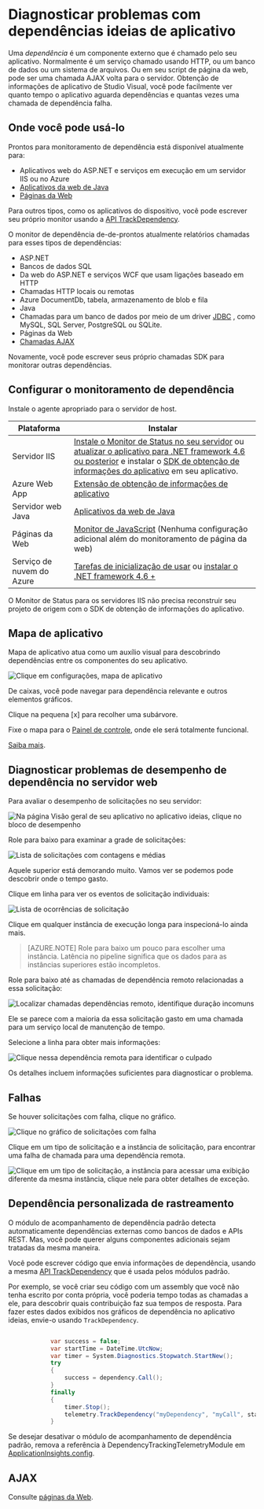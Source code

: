 <properties 
    pageTitle="Diagnosticar problemas com dependências ideias de aplicativo" 
    description="Localizar falhas e desempenho lento causados por dependências" 
    services="application-insights" 
    documentationCenter=""
    authors="alancameronwills" 
    manager="douge"/>

<tags 
    ms.service="application-insights" 
    ms.workload="tbd" 
    ms.tgt_pltfrm="ibiza" 
    ms.devlang="na" 
    ms.topic="article" 
    ms.date="05/12/2016" 
    ms.author="awills"/>
 
# <a name="diagnosing-issues-with-dependencies-in-application-insights"></a>Diagnosticar problemas com dependências ideias de aplicativo


Uma *dependência* é um componente externo que é chamado pelo seu aplicativo. Normalmente é um serviço chamado usando HTTP, ou um banco de dados ou um sistema de arquivos. Ou em seu script de página da web, pode ser uma chamada AJAX volta para o servidor. Obtenção de informações de aplicativo de Studio Visual, você pode facilmente ver quanto tempo o aplicativo aguarda dependências e quantas vezes uma chamada de dependência falha.

## <a name="where-you-can-use-it"></a>Onde você pode usá-lo

Prontos para monitoramento de dependência está disponível atualmente para:

* Aplicativos web do ASP.NET e serviços em execução em um servidor IIS ou no Azure
* [Aplicativos da web de Java](app-insights-java-agent.md)
* [Páginas da Web](https://azure.microsoft.com/blog/ajax-collection-in-application-insights/)

Para outros tipos, como os aplicativos do dispositivo, você pode escrever seu próprio monitor usando a [API TrackDependency](app-insights-api-custom-events-metrics.md#track-dependency).

O monitor de dependência de-de-prontos atualmente relatórios chamadas para esses tipos de dependências:

* ASP.NET
 * Bancos de dados SQL
 * Da web do ASP.NET e serviços WCF que usam ligações baseado em HTTP
 * Chamadas HTTP locais ou remotas
 * Azure DocumentDb, tabela, armazenamento de blob e fila
* Java
 * Chamadas para um banco de dados por meio de um driver [JDBC](http://docs.oracle.com/javase/7/docs/technotes/guides/jdbc/) , como MySQL, SQL Server, PostgreSQL ou SQLite.
* Páginas da Web
 * [Chamadas AJAX](app-insights-javascript.md)

Novamente, você pode escrever seus próprio chamadas SDK para monitorar outras dependências.

## <a name="to-set-up-dependency-monitoring"></a>Configurar o monitoramento de dependência

Instale o agente apropriado para o servidor de host.

Plataforma | Instalar
---|---
Servidor IIS | [Instale o Monitor de Status no seu servidor](app-insights-monitor-performance-live-website-now.md) ou [atualizar o aplicativo para .NET framework 4.6 ou posterior](http://go.microsoft.com/fwlink/?LinkId=528259) e instalar o [SDK de obtenção de informações do aplicativo](app-insights-asp-net.md) em seu aplicativo.
Azure Web App | [Extensão de obtenção de informações de aplicativo](app-insights-azure-web-apps.md)
Servidor web Java | [Aplicativos da web de Java](app-insights-java-agent.md)
Páginas da Web | [Monitor de JavaScript](app-insights-javascript.md) (Nenhuma configuração adicional além do monitoramento de página da web)
Serviço de nuvem do Azure |  [Tarefas de inicialização de usar](app-insights-cloudservices.md#dependencies) ou [instalar o .NET framework 4.6 +](../cloud-services/cloud-services-dotnet-install-dotnet.md)  

O Monitor de Status para os servidores IIS não precisa reconstruir seu projeto de origem com o SDK de obtenção de informações do aplicativo. 

## <a name="application-map"></a>Mapa de aplicativo

Mapa de aplicativo atua como um auxílio visual para descobrindo dependências entre os componentes do seu aplicativo. 

![Clique em configurações, mapa de aplicativo](./media/app-insights-dependencies/08.png)

De caixas, você pode navegar para dependência relevante e outros elementos gráficos.

Clique na pequena [x] para recolher uma subárvore.

Fixe o mapa para o [Painel de controle](app-insights-dashboards.md), onde ele será totalmente funcional.

[Saiba mais](app-insights-app-map.md).

## <a name="diagnosis"></a>Diagnosticar problemas de desempenho de dependência no servidor web

Para avaliar o desempenho de solicitações no seu servidor:

![Na página Visão geral de seu aplicativo no aplicativo ideias, clique no bloco de desempenho](./media/app-insights-dependencies/01-performance.png)

Role para baixo para examinar a grade de solicitações:

![Lista de solicitações com contagens e médias](./media/app-insights-dependencies/02-reqs.png)

Aquele superior está demorando muito. Vamos ver se podemos pode descobrir onde o tempo gasto.

Clique em linha para ver os eventos de solicitação individuais:


![Lista de ocorrências de solicitação](./media/app-insights-dependencies/03-instances.png)

Clique em qualquer instância de execução longa para inspecioná-lo ainda mais.

> [AZURE.NOTE] Role para baixo um pouco para escolher uma instância. Latência no pipeline significa que os dados para as instâncias superiores estão incompletos.

Role para baixo até as chamadas de dependência remoto relacionadas a essa solicitação:

![Localizar chamadas dependências remoto, identifique duração incomuns](./media/app-insights-dependencies/04-dependencies.png)

Ele se parece com a maioria da essa solicitação gasto em uma chamada para um serviço local de manutenção de tempo. 

Selecione a linha para obter mais informações:


![Clique nessa dependência remota para identificar o culpado](./media/app-insights-dependencies/05-detail.png)

Os detalhes incluem informações suficientes para diagnosticar o problema.



## <a name="failures"></a>Falhas

Se houver solicitações com falha, clique no gráfico.

![Clique no gráfico de solicitações com falha](./media/app-insights-dependencies/06-fail.png)

Clique em um tipo de solicitação e a instância de solicitação, para encontrar uma falha de chamada para uma dependência remota.


![Clique em um tipo de solicitação, a instância para acessar uma exibição diferente da mesma instância, clique nele para obter detalhes de exceção.](./media/app-insights-dependencies/07-faildetail.png)


## <a name="custom-dependency-tracking"></a>Dependência personalizada de rastreamento

O módulo de acompanhamento de dependência padrão detecta automaticamente dependências externas como bancos de dados e APIs REST. Mas, você pode querer alguns componentes adicionais sejam tratadas da mesma maneira. 

Você pode escrever código que envia informações de dependência, usando a mesma [API TrackDependency](app-insights-api-custom-events-metrics.md#track-dependency) que é usada pelos módulos padrão.

Por exemplo, se você criar seu código com um assembly que você não tenha escrito por conta própria, você poderia tempo todas as chamadas a ele, para descobrir quais contribuição faz sua tempos de resposta. Para fazer estes dados exibidos nos gráficos de dependência no aplicativo ideias, envie-o usando `TrackDependency`.

```C#

            var success = false;
            var startTime = DateTime.UtcNow;
            var timer = System.Diagnostics.Stopwatch.StartNew();
            try
            {
                success = dependency.Call();
            }
            finally
            {
                timer.Stop();
                telemetry.TrackDependency("myDependency", "myCall", startTime, timer.Elapsed, success);
            }
```

Se desejar desativar o módulo de acompanhamento de dependência padrão, remova a referência à DependencyTrackingTelemetryModule em [ApplicationInsights.config](app-insights-configuration-with-applicationinsights-config.md).


## <a name="ajax"></a>AJAX

Consulte [páginas da Web](app-insights-javascript.md).


 